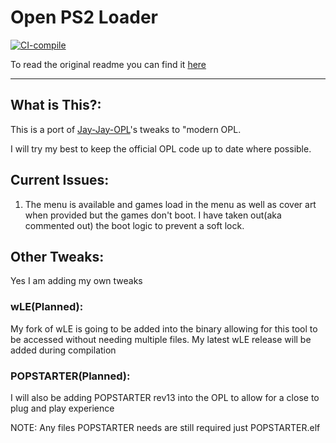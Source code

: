 # Open PS2 Loader

[![CI-compile](https://github.com/SkylarPlayz348/Open-PS2-Loader/actions/workflows/compilation.yml/badge.svg)](https://github.com/SkylarPlayz348/Open-PS2-Loader/actions/workflows/compilation.yml)

To read the original readme you can find it [here](./README-old.md)

---

## What is This?:
This is a port of [Jay-Jay-OPL](https://github.com/Jay-Jay-OPL)'s tweaks to "modern OPL.

I will try my best to keep the official OPL code up to date where possible.

## Current Issues:
1. The menu is available and games load in the menu as well as cover art when provided but the games don't boot. I have taken out(aka commented out) the boot logic to prevent a soft lock.

## Other Tweaks:
Yes I am adding my own tweaks

### wLE(Planned):
My fork of wLE is going to be added into the binary allowing for this tool to be accessed without needing multiple files. My latest wLE release will be added during compilation

### POPSTARTER(Planned):
I will also be adding POPSTARTER rev13 into the OPL to allow for a close to plug and play experience

NOTE: Any files POPSTARTER needs are still required just POPSTARTER.elf

